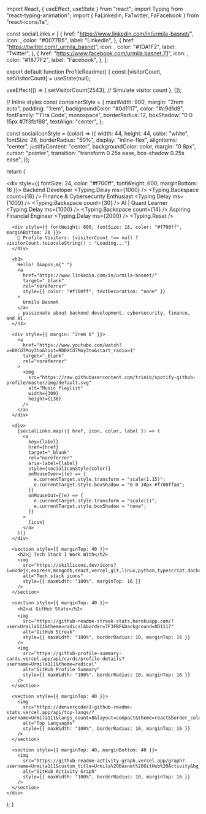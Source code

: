 import React, { useEffect, useState } from "react";
import Typing from "react-typing-animation";
import { FaLinkedin, FaTwitter, FaFacebook } from "react-icons/fa";

const socialLinks = [
  {
    href: "https://www.linkedin.com/in/urmila-basnet/",
    icon: <FaLinkedin />,
    color: "#0077B5",
    label: "LinkedIn",
  },
  {
    href: "https://twitter.com/_urmila_basnet",
    icon: <FaTwitter />,
    color: "#1DA1F2",
    label: "Twitter",
  },
  {
    href: "https://www.facebook.com/urmila.basnet.71",
    icon: <FaFacebook />,
    color: "#1877F2",
    label: "Facebook",
  },
];

export default function ProfileReadme() {
  const [visitorCount, setVisitorCount] = useState(null);

  useEffect(() => {
    setVisitorCount(2543); // Simulate visitor count
  }, []);

  // Inline styles
  const containerStyle = {
    maxWidth: 900,
    margin: "2rem auto",
    padding: "1rem",
    backgroundColor: "#0d1117",
    color: "#c9d1d9",
    fontFamily: "'Fira Code', monospace",
    borderRadius: 12,
    boxShadow: "0 0 15px #7f3fbf88",
    textAlign: "center",
  };

  const socialIconStyle = (color) => ({
    width: 44,
    height: 44,
    color: "white",
    fontSize: 26,
    borderRadius: "50%",
    display: "inline-flex",
    alignItems: "center",
    justifyContent: "center",
    backgroundColor: color,
    margin: "0 8px",
    cursor: "pointer",
    transition: "transform 0.25s ease, box-shadow 0.25s ease",
  });

  return (
    <div style={containerStyle}>
      <div style={{ fontSize: 24, color: "#f700ff", fontWeight: 600, marginBottom: 16 }}>
        <Typing speed={60} loop>
          <span>Backend Developer</span>
          <Typing.Delay ms={1000} />
          <Typing.Backspace count={18} />
          <span>Finance & Cybersecurity Enthusiast</span>
          <Typing.Delay ms={1000} />
          <Typing.Backspace count={30} />
          <span>AI | Quant Learner</span>
          <Typing.Delay ms={1000} />
          <Typing.Backspace count={14} />
          <span>Aspiring Financial Engineer</span>
          <Typing.Delay ms={2000} />
          <Typing.Reset />
        </Typing>
      </div>

      <div style={{ fontWeight: 600, fontSize: 18, color: "#f700ff", marginBottom: 20 }}>
        👀 Profile Visitors: {visitorCount !== null ? visitorCount.toLocaleString() : "Loading..."}
      </div>

      <h3>
        Hello! I&apos;m{" "}
        <a
          href="https://www.linkedin.com/in/urmila-basnet/"
          target="_blank"
          rel="noreferrer"
          style={{ color: "#f700ff", textDecoration: "none" }}
        >
          Urmila Basnet
        </a>
        , passionate about backend development, cybersecurity, finance, and AI.
      </h3>

      <div style={{ margin: "2rem 0" }}>
        <a
          href="https://www.youtube.com/watch?v=DXCd7Moy3to&list=RDDXCd7Moy3to&start_radio=1"
          target="_blank"
          rel="noreferrer"
        >
          <img
            src="https://raw.githubusercontent.com/trinib/spotify-github-profile/master/img/default.svg"
            alt="Music Playlist"
            width={300}
            height={130}
          />
        </a>
      </div>

      <div>
        {socialLinks.map(({ href, icon, color, label }) => (
          <a
            key={label}
            href={href}
            target="_blank"
            rel="noreferrer"
            aria-label={label}
            style={socialIconStyle(color)}
            onMouseOver={(e) => {
              e.currentTarget.style.transform = "scale(1.15)";
              e.currentTarget.style.boxShadow = "0 0 10px #f700ffaa";
            }}
            onMouseOut={(e) => {
              e.currentTarget.style.transform = "scale(1)";
              e.currentTarget.style.boxShadow = "none";
            }}
          >
            {icon}
          </a>
        ))}
      </div>

      <section style={{ marginTop: 40 }}>
        <h2>🧰 Tech Stack I Work With</h2>
        <img
          src="https://skillicons.dev/icons?i=nodejs,express,mongodb,react,vercel,git,linux,python,typescript,docker,figma,postgresql,tailwind&perline=10"
          alt="Tech stack icons"
          style={{ maxWidth: "100%", marginTop: 16 }}
        />
      </section>

      <section style={{ marginTop: 40 }}>
        <h2>📊 GitHub Stats</h2>
        <img
          src="https://github-readme-streak-stats.herokuapp.com/?user=Urmila111&theme=radical&border=7F3FBF&background=0D1117"
          alt="GitHub Streak"
          style={{ maxWidth: "100%", borderRadius: 10, marginTop: 16 }}
        />
        <img
          src="https://github-profile-summary-cards.vercel.app/api/cards/profile-details?username=Urmila111&theme=radical"
          alt="GitHub Profile Summary"
          style={{ maxWidth: "100%", borderRadius: 10, marginTop: 16 }}
        />
      </section>

      <section style={{ marginTop: 40 }}>
        <img
          src="https://denvercoder1-github-readme-stats.vercel.app/api/top-langs/?username=Urmila111&langs_count=8&layout=compact&theme=react&border_color=7F3FBF&bg_color=0D1117&title_color=F85D7F&icon_color=F8D866"
          alt="Top Languages"
          style={{ maxWidth: "100%", borderRadius: 10, marginTop: 16 }}
        />
      </section>

      <section style={{ marginTop: 40, marginBottom: 40 }}>
        <img
          src="https://github-readme-activity-graph.vercel.app/graph?username=Urmila111&custom_title=Urmila%20Basnet%20GitHub%20Activity&bg_color=0D1117&color=7F3FBF&line=7F3FBF&point=7F3FBF&area_color=FFFFFF&title_color=FFFFFF&area=true"
          alt="GitHub Activity Graph"
          style={{ maxWidth: "100%", borderRadius: 10, marginTop: 16 }}
        />
      </section>
    </div>
  );
}
